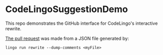 # CodeLingoSuggestionDemo
This repo demonstrates the GitHub interface for CodeLingo's interactive rewrite.

[The pull request](https://github.com/BlakeMScurr/CodeLingoSuggestionDemo/pulls/1) was made from a JSON file generated by:
```
lingo run rewrite --dump-comments <myFile>
```